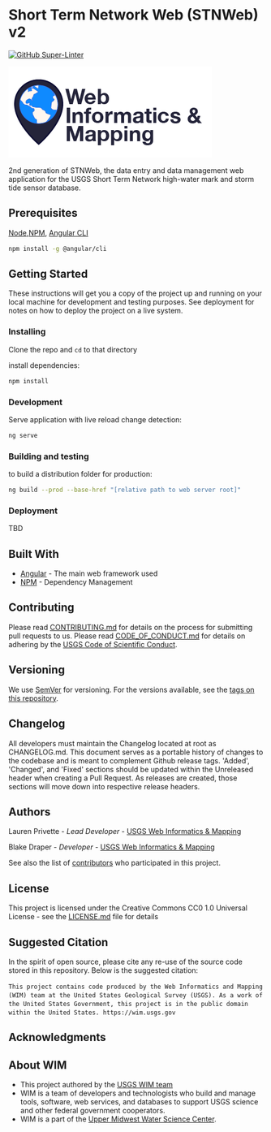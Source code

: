 # Short Term Network Web (STNWeb) v2

[![GitHub Super-Linter](https://github.com/USGS-WiM/stnweb2/workflows/Lint%20Code%20Base/badge.svg)](https://github.com/marketplace/actions/super-linter)

![WiM](wimlogo.png)

2nd generation of STNWeb, the data entry and data management web application for the USGS Short Term Network high-water mark and storm tide sensor database.

## Prerequisites

[Node](https://nodejs.org/en/),[NPM](https://www.npmjs.com/), [Angular CLI](https://cli.angular.io/)

```bash
npm install -g @angular/cli
```

## Getting Started

These instructions will get you a copy of the project up and running on your local machine for development and testing purposes. See deployment for notes on how to deploy the project on a live system.

### Installing

Clone the repo and `cd` to that directory

install dependencies:

```bash
npm install
```

### Development

Serve application with live reload change detection:

```bash
ng serve
```

### Building and testing

to build a distribution folder for production:

```bash
ng build --prod --base-href "[relative path to web server root]"
```

### Deployment

TBD

## Built With

-   [Angular](https://angular.io/) - The main web framework used
-   [NPM](https://www.npmjs.com/) - Dependency Management

## Contributing

Please read [CONTRIBUTING.md](CONTRIBUTING.md) for details on the process for submitting pull requests to us. Please read [CODE_OF_CONDUCT.md](CODE_OF_CONDUCT.md) for details on adhering by the [USGS Code of Scientific Conduct](https://www2.usgs.gov/fsp/fsp_code_of_scientific_conduct.asp).

## Versioning

We use [SemVer](http://semver.org/) for versioning. For the versions available, see the [tags on this repository](../../tags).

## Changelog

All developers must maintain the Changelog located at root as CHANGELOG.md. This document serves as a portable history of changes to the codebase and is meant to complement Github release tags. 'Added', 'Changed', and 'Fixed' sections should be updated within the Unreleased header when creating a Pull Request. As releases are created, those sections will move down into respective release headers.

## Authors

Lauren Privette - _Lead Developer_ - [USGS Web Informatics & Mapping](https://wim.usgs.gov/)

Blake Draper - _Developer_ - [USGS Web Informatics & Mapping](https://wim.usgs.gov/)

See also the list of [contributors](../../graphs/contributors) who participated in this project.

## License

This project is licensed under the Creative Commons CC0 1.0 Universal License - see the [LICENSE.md](LICENSE.md) file for details

## Suggested Citation

In the spirit of open source, please cite any re-use of the source code stored in this repository. Below is the suggested citation:

`This project contains code produced by the Web Informatics and Mapping (WIM) team at the United States Geological Survey (USGS). As a work of the United States Government, this project is in the public domain within the United States. https://wim.usgs.gov`

## Acknowledgments

## About WIM

-   This project authored by the [USGS WIM team](https://wim.usgs.gov)
-   WIM is a team of developers and technologists who build and manage tools, software, web services, and databases to support USGS science and other federal government cooperators.
-   WIM is a part of the [Upper Midwest Water Science Center](https://www.usgs.gov/centers/wisconsin-water-science-center).
